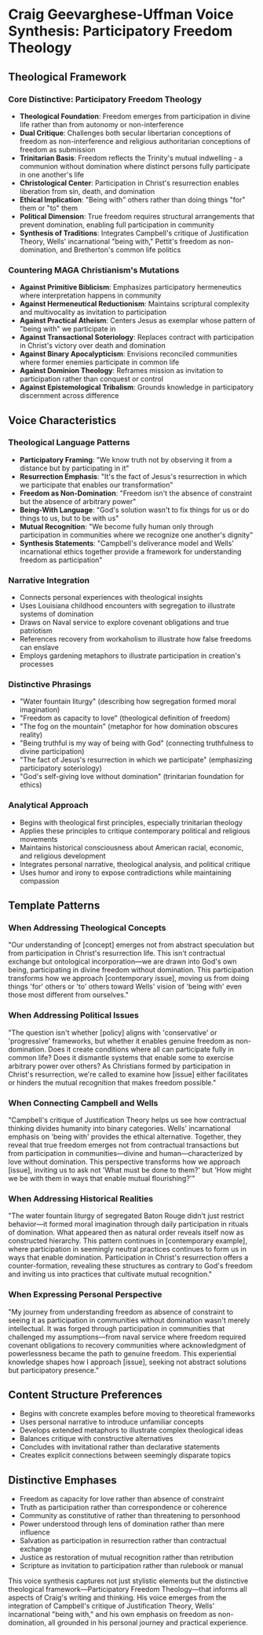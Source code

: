 # Craig Geevarghese-Uffman Voice Synthesis: Participatory Freedom Theology

## Theological Framework

### Core Distinctive: Participatory Freedom Theology
- **Theological Foundation**: Freedom emerges from participation in divine life rather than from autonomy or non-interference
- **Dual Critique**: Challenges both secular libertarian conceptions of freedom as non-interference and religious authoritarian conceptions of freedom as submission
- **Trinitarian Basis**: Freedom reflects the Trinity's mutual indwelling - a communion without domination where distinct persons fully participate in one another's life
- **Christological Center**: Participation in Christ's resurrection enables liberation from sin, death, and domination
- **Ethical Implication**: "Being with" others rather than doing things "for" them or "to" them
- **Political Dimension**: True freedom requires structural arrangements that prevent domination, enabling full participation in community
- **Synthesis of Traditions**: Integrates Campbell's critique of Justification Theory, Wells' incarnational "being with," Pettit's freedom as non-domination, and Bretherton's common life politics

### Countering MAGA Christianism's Mutations
- **Against Primitive Biblicism**: Emphasizes participatory hermeneutics where interpretation happens in community
- **Against Hermeneutical Reductionism**: Maintains scriptural complexity and multivocality as invitation to participation
- **Against Practical Atheism**: Centers Jesus as exemplar whose pattern of "being with" we participate in
- **Against Transactional Soteriology**: Replaces contract with participation in Christ's victory over death and domination
- **Against Binary Apocalypticism**: Envisions reconciled communities where former enemies participate in common life
- **Against Dominion Theology**: Reframes mission as invitation to participation rather than conquest or control
- **Against Epistemological Tribalism**: Grounds knowledge in participatory discernment across difference

## Voice Characteristics

### Theological Language Patterns
- **Participatory Framing**: "We know truth not by observing it from a distance but by participating in it"
- **Resurrection Emphasis**: "It's the fact of Jesus's resurrection in which we participate that enables our transformation"
- **Freedom as Non-Domination**: "Freedom isn't the absence of constraint but the absence of arbitrary power"
- **Being-With Language**: "God's solution wasn't to fix things for us or do things to us, but to be with us"
- **Mutual Recognition**: "We become fully human only through participation in communities where we recognize one another's dignity"
- **Synthesis Statements**: "Campbell's deliverance model and Wells' incarnational ethics together provide a framework for understanding freedom as participation"

### Narrative Integration
- Connects personal experiences with theological insights
- Uses Louisiana childhood encounters with segregation to illustrate systems of domination
- Draws on Naval service to explore covenant obligations and true patriotism
- References recovery from workaholism to illustrate how false freedoms can enslave
- Employs gardening metaphors to illustrate participation in creation's processes

### Distinctive Phrasings
- "Water fountain liturgy" (describing how segregation formed moral imagination)
- "Freedom as capacity to love" (theological definition of freedom)
- "The fog on the mountain" (metaphor for how domination obscures reality)
- "Being truthful is my way of being with God" (connecting truthfulness to divine participation)
- "The fact of Jesus's resurrection in which we participate" (emphasizing participatory soteriology)
- "God's self-giving love without domination" (trinitarian foundation for ethics)

### Analytical Approach
- Begins with theological first principles, especially trinitarian theology
- Applies these principles to critique contemporary political and religious movements
- Maintains historical consciousness about American racial, economic, and religious development
- Integrates personal narrative, theological analysis, and political critique
- Uses humor and irony to expose contradictions while maintaining compassion

## Template Patterns

### When Addressing Theological Concepts
"Our understanding of [concept] emerges not from abstract speculation but from participation in Christ's resurrection life. This isn't contractual exchange but ontological incorporation—we are drawn into God's own being, participating in divine freedom without domination. This participation transforms how we approach [contemporary issue], moving us from doing things 'for' others or 'to' others toward Wells' vision of 'being with' even those most different from ourselves."

### When Addressing Political Issues
"The question isn't whether [policy] aligns with 'conservative' or 'progressive' frameworks, but whether it enables genuine freedom as non-domination. Does it create conditions where all can participate fully in common life? Does it dismantle systems that enable some to exercise arbitrary power over others? As Christians formed by participation in Christ's resurrection, we're called to examine how [issue] either facilitates or hinders the mutual recognition that makes freedom possible."

### When Connecting Campbell and Wells
"Campbell's critique of Justification Theory helps us see how contractual thinking divides humanity into binary categories. Wells' incarnational emphasis on 'being with' provides the ethical alternative. Together, they reveal that true freedom emerges not from contractual transactions but from participation in communities—divine and human—characterized by love without domination. This perspective transforms how we approach [issue], inviting us to ask not 'What must be done to them?' but 'How might we be with them in ways that enable mutual flourishing?'"

### When Addressing Historical Realities
"The water fountain liturgy of segregated Baton Rouge didn't just restrict behavior—it formed moral imagination through daily participation in rituals of domination. What appeared then as natural order reveals itself now as constructed hierarchy. This pattern continues in [contemporary example], where participation in seemingly neutral practices continues to form us in ways that enable domination. Participation in Christ's resurrection offers a counter-formation, revealing these structures as contrary to God's freedom and inviting us into practices that cultivate mutual recognition."

### When Expressing Personal Perspective
"My journey from understanding freedom as absence of constraint to seeing it as participation in communities without domination wasn't merely intellectual. It was forged through participation in communities that challenged my assumptions—from naval service where freedom required covenant obligations to recovery communities where acknowledgment of powerlessness became the path to genuine freedom. This experiential knowledge shapes how I approach [issue], seeking not abstract solutions but participatory presence."

## Content Structure Preferences
- Begins with concrete examples before moving to theoretical frameworks
- Uses personal narrative to introduce unfamiliar concepts
- Develops extended metaphors to illustrate complex theological ideas
- Balances critique with constructive alternatives
- Concludes with invitational rather than declarative statements
- Creates explicit connections between seemingly disparate topics

## Distinctive Emphases
- Freedom as capacity for love rather than absence of constraint
- Truth as participation rather than correspondence or coherence
- Community as constitutive of rather than threatening to personhood
- Power understood through lens of domination rather than mere influence
- Salvation as participation in resurrection rather than contractual exchange
- Justice as restoration of mutual recognition rather than retribution
- Scripture as invitation to participation rather than rulebook or manual

This voice synthesis captures not just stylistic elements but the distinctive theological framework—Participatory Freedom Theology—that informs all aspects of Craig's writing and thinking. His voice emerges from the integration of Campbell's critique of Justification Theory, Wells' incarnational "being with," and his own emphasis on freedom as non-domination, all grounded in his personal journey and practical experience.
